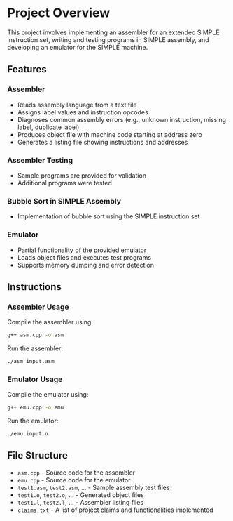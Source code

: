# Project Overview
This project involves implementing an assembler for an extended SIMPLE instruction set, writing and testing programs in SIMPLE assembly, and developing an emulator for the SIMPLE machine.

## Features

### Assembler
- Reads assembly language from a text file
- Assigns label values and instruction opcodes
- Diagnoses common assembly errors (e.g., unknown instruction, missing label, duplicate label)
- Produces object file with machine code starting at address zero
- Generates a listing file showing instructions and addresses

### Assembler Testing
- Sample programs are provided for validation
- Additional programs were tested

### Bubble Sort in SIMPLE Assembly
- Implementation of bubble sort using the SIMPLE instruction set

### Emulator
- Partial functionality of the provided emulator
- Loads object files and executes test programs
- Supports memory dumping and error detection

## Instructions

### Assembler Usage
Compile the assembler using:
```sh
g++ asm.cpp -o asm
```
Run the assembler:
```sh
./asm input.asm
```

### Emulator Usage
Compile the emulator using:
```sh
g++ emu.cpp -o emu
```
Run the emulator:
```sh
./emu input.o
```

## File Structure
- `asm.cpp` - Source code for the assembler
- `emu.cpp` - Source code for the emulator
- `test1.asm`, `test2.asm`, ... - Sample assembly test files
- `test1.o`, `test2.o`, ... - Generated object files
- `test1.l`, `test2.l`, ... - Assembler listing files
- `claims.txt` - A list of project claims and functionalities implemented


